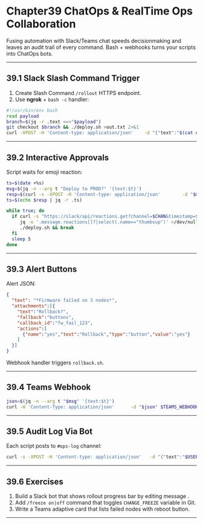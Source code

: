 
# Chapter39  ChatOps & RealTime Ops Collaboration

Fusing automation with Slack/Teams chat speeds decisionmaking and leaves an
audit trail of every command. Bash + webhooks turns your scripts into ChatOps
bots.

---

## 39.1  Slack Slash Command Trigger

1. Create Slash Command `/rollout`  HTTPS endpoint.  
2. Use **ngrok** + `bash -c` handler:

```bash
#!/usr/bin/env bash
read payload
branch=$(jq -r .text <<<"$payload")
git checkout $branch && ./deploy.sh >out.txt 2>&1
curl -XPOST -H 'Content-type: application/json'    -d "{"text":"$(cat out.txt | tail -n20)"}" $SLACK_RESPONSE_URL
```

---

## 39.2  Interactive Approvals

Script waits for emoji reaction:

```bash
ts=$(date +%s)
msg=$(jq -n --arg t "Deploy to PROD?" '{text:$t}')
resp=$(curl -s -XPOST -H 'Content-type: application/json'        -d "$msg" $SLACK_WEBHOOK)
ts=$(echo $resp | jq -r .ts)

while true; do
  if curl -s "https://slack/api/reactions.get?channel=$CHAN&timestamp=$ts" |
     jq -e '.message.reactions[]?|select(.name=="thumbsup")' >/dev/null; then
     ./deploy.sh && break
  fi
  sleep 5
done
```

---

## 39.3  Alert Buttons

Alert JSON:

```json
{
  "text": "*Firmware failed on 3 nodes*",
  "attachments":[{
    "text":"Rollback?",
    "fallback":"buttons",
    "callback_id":"fw_fail_123",
    "actions":[
      {"name":"yes","text":"Rollback","type":"button","value":"yes"}
    ]
  }]
}
```

Webhook handler triggers `rollback.sh`.

---

## 39.4  Teams Webhook

```bash
json=$(jq -n --arg t "$msg" '{text:$t}')
curl -H 'Content-Type: application/json'      -d "$json" $TEAMS_WEBHOOK
```

---

## 39.5  Audit Log Via Bot

Each script posts to `#ops-log` channel:

```bash
curl -s -XPOST -H 'Content-type: application/json'   -d "{"text":"$USER ran $0 $* on $(hostname)"}" $LOG_WEBHOOK
```

---

## 39.6  Exercises

1. Build a Slack bot that shows rollout progress bar by editing message .  
2. Add `/freeze on|off` command that toggles `CHANGE_FREEZE` variable in Git.  
3. Write a Teams adaptive card that lists failed nodes with reboot button.

---

